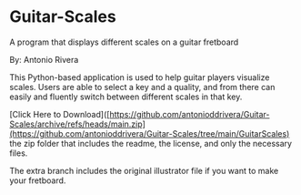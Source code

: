 # Guitar-Scales
A program that displays different scales on a guitar fretboard

By: Antonio Rivera


This Python-based application is used to help guitar players visualize scales. Users are able to select a key and a quality, and from there can easily and fluently switch between different scales in that key.

[Click Here to Download]([https://github.com/antonioddrivera/Guitar-Scales/archive/refs/heads/main.zip](https://github.com/antonioddrivera/Guitar-Scales/tree/main/GuitarScales) the zip folder that includes the readme, the license, and only the necessary files.

The extra branch includes the original illustrator file if you want to make your fretboard.
